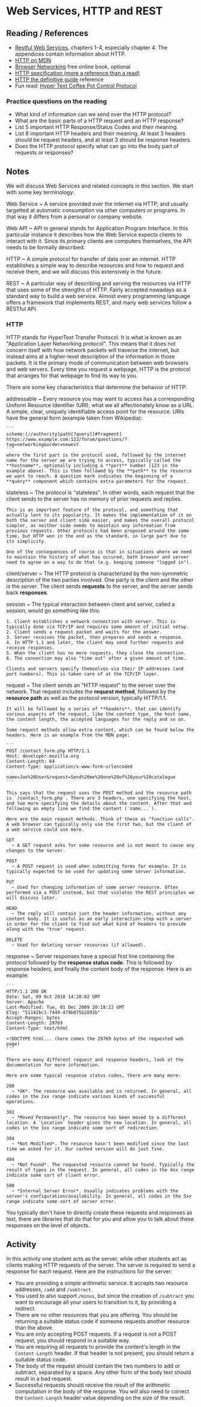 # Web Services, HTTP and REST

## Reading / References

- [Restful Web Services](https://www.safaribooksonline.com/library/view/restful-web-services/9780596529260/), chapters 1-4, especially chapter 4. The appendices contain information about HTTP.
- [HTTP on MDN](https://developer.mozilla.org/en-US/docs/Web/HTTP)
- [Browser Networking](https://hpbn.co/) free online book, optional
- [HTTP specification (more a reference than a read)](http://www.w3.org/Protocols/rfc2616/rfc2616.html)
- [HTTP the definitive guide](https://www.safaribooksonline.com/library/view/http-the-definitive/1565925092/) reference
- Fun read: [Hyper Text Coffee Pot Control Protocol
](https://en.wikipedia.org/wiki/Hyper_Text_Coffee_Pot_Control_Protocol)

### Practice questions on the reading

- What kind of information can we send over the HTTP protocol?
- What are the basic parts of a HTTP request and an HTTP response?
- List 5 important HTTP Response/Status Codes and their meaning.
- List 8 important HTTP headers and their meaning. At least 3 headers should be request headers, and at least 3 should be response headers.
- Does the HTTP protocol specify what can go into the body part of requests or responses?

## Notes

We will discuss Web Services and related concepts in this section. We start with some key terminology:

Web Service
  ~ A service provided over the internet via HTTP, and usually targetted at automatic consumption via other computers or programs. In that way it differs from a personal or company website.

Web API
  ~ API in general stands for Application Program Interface. In this particular instance it describes how the Web Service expects clients to interact with it. Since its primary clients are computers themselves, the API needs to be formally described.

HTTP
  ~ A simple protocol for transfer of data over an internet. HTTP establishes a simple way to describe resources and how to request and receive them, and we will discuss this extensively in the future.

REST
  ~ A particular way of describing and serving the resources via HTTP that uses some of the strengths of HTTP. Fairly accepted nowadays as a standard way to build a web service. Almost every programming language offers a framework that implements REST, and many web services follow a RESTful API.

### HTTP

HTTP stands for HyperText Transfer Protocol. It is what is known as an "Application Layer Networking protocol". This means that it does not concern itself with how network packets will traverse the internet, but instead aims at a higher-level description of the information in those packets. It is the primary mode of communication between web browsers and web servers. Every time you request a webpage, HTTP is the protocol that arranges for that webpage to find its way to you.

There are some key characteristics that determine the behavior of HTTP:

addressable
  ~ Every resource you may want to access has a corresponding Uniform Resource Identifier (URI), what we all affectionately know as a URL. A simple, clear, uniquely identifiable access point for the resource. URIs have the general form (example taken from Wikipedia):

    ```
    scheme:[//authority]path[?query][#fragment]
    https://www.example.com:123/forum/questions/?tag=networking&order=newest
    ```
    where the first part is the protocol used, followed by the internet name for the server we are trying to access, typically called the **hostname**, optionally including a **port** number (123 in the example above). This is then followed by the **path** to the resource we want to reach. A question mark indicates the beginning of a **query** component which contains extra parameters for the request.

stateless
  ~ The protocol is "stateless". In other words, each request that the client sends to the server has no memory of prior requests and replies.

    This is an important feature of the protocol, and something that actually lent to its popularity. It makes the implementation of it on both the server and client side easier, and makes the overall protocol simpler, as neither side needs to maintain any information from previous requests. Other protocols had been proposed around the same time, but HTTP won in the end as the standard, in large part due to its simplicity.

    One of the consequences of course is that in situations where we need to maintain the history of what has occured, both browser and server need to agree on a way to do that (e.g. keeping someone "logged in").

client/server
  ~ The HTTP protocol is characterized by the non-symmetric description of the two parties involved. One party is the *client* and the other is the *server*. The client sends **requests** to the server, and the server sends back **responses**.

session
  ~ The typical interaction between client and server, called a *session*, would go something like this:

    1. Client establishes a network connection with server. This is typically done via TCP/IP and requires some amount of initial setup.
    2. Client sends a request packet and waits for the answer.
    3. Server receives the packet, then prepares and sends a response.
    4. In HTTP 1.1 and later, the client may send further requests and receive responses.
    5. When the client has no more requests, they close the connection.
    6. The connection may also "time out" after a given amount of time.

    Clients and servers specify themselves via their IP addresses (and port numbers). This is taken care of at the TCP/IP layer.

request
  ~ The client sends an "HTTP request" to the server over the network. That request includes the **request method**, followed by the **resource path** as well as the protocol version, typically HTTP/1.1.

    It will be followed by a series of **headers**, that can identify various aspects of the request, like the content type, the host name, the content length, the accepted languages for the reply and so on.

    Some request methods allow extra content, which can be found below the headers. Here is an example from the MDN page:

    ```
    POST /contact_form.php HTTP/1.1
    Host: developer.mozilla.org
    Content-Length: 64
    Content-Type: application/x-www-form-urlencoded

    name=Joe%20User&request=Send%20me%20one%20of%20your%20catalogue
    ```

    This says that the request uses the POST method and the resource path is `/contact_form.php`. There are 3 headers, one specifying the host, and two more specifying the details about the content. After that and following an empty line we find the content (`name...`).

    Here are the main request methods. Think of these as "function calls". A web browser can typically only use the first two, but the client of a web service could use more.

    GET
      ~ A GET request asks for some resource and is not meant to cause any changes to the server.

    POST
      ~ A POST request is used when submitting forms for example. It is typically expected to be used for updating some server information.

    PUT
      ~ Used for changing information of some server resource. Often performed via a POST instead, but that violates the REST principles we will discuss later.

    HEAD
      ~ The reply will contain just the header information, without any content body. It is useful as an early interaction step with a server in order for the client to find out what kind of headers to provide along with the "true" request.

    DELETE
      ~ Used for deleting server resources (if allowed).

response
  ~ Server responses have a special first line containing the protocol followed by the **response status code**. This is followed by response headers, and finally the content body of the response. Here is an example:

    ```
    HTTP/1.1 200 OK
    Date: Sat, 09 Oct 2010 14:28:02 GMT
    Server: Apache
    Last-Modified: Tue, 01 Dec 2009 20:18:22 GMT
    ETag: "51142bc1-7449-479b075b2891b"
    Accept-Ranges: bytes
    Content-Length: 29769
    Content-Type: text/html

    <!DOCTYPE html... (here comes the 29769 bytes of the requested web page)
    ```

    There are many different request and response headers, look at the documentation for more information.

    Here are some typical response status codes, there are many more:

    200
      ~ *OK*. The resource was available and is returned. In general, all codes in the 2xx range indicate various kinds of successful operations.

    301
      ~ *Moved Permanently*. The resource has been moved to a different location. A `Location` header gives the new location. In general, all codes in the 3xx range indicate some sort of redirection.

    304
      ~ *Not Modified*. The resource hasn't been modified since the last time we asked for it. Our cached version will do just fine.

    404
      ~ *Not Found*. The requested resource cannot be found. Typically the result of typos in the request. In general, all codes in the 4xx range indicate some sort of client error.

    500
      ~ *Internal Server Error*. Usually indicates problems with the server's configuration/availability. In general, all codes in the 5xx range indicate some sort of server error.

You typically don't have to directly create these requests and responses as text, there are libraries that do that for you and allow you to talk about these responses on the level of objects.

## Activity

In this activity one student acts as the server, while other students act as clients making HTTP requests of the server. The server is required to send a response for each request. Here are the instructions for the server:

- You are providing a simple arithmetic service. It accepts two resource addresses, `/add` and `/subtract`.
- You used to also support `/minus`, but since the creation of `/subtract` you want to encourage all your users to transition to it, by providing a redirect.
- There are no other resources that you are offering. You should be returning a suitable status code if someone requests another resource than the above.
- You are only accepting POST requests. If a request is not a POST request, you should respond in a suitable way.
- You are requiring all requests to provide the content's length in the `Content-Length` header. If that header is not present, you should return a suitable status code.
- The body of the request should contain the two numbers to add or subtract, separated by a space. Any other form of the body text should result in a bad request.
- Successful requests should receive the result of the arithmetic computation in the body of the response. You will also need to correct the `Content-Length` header value depending on the size of the result.
